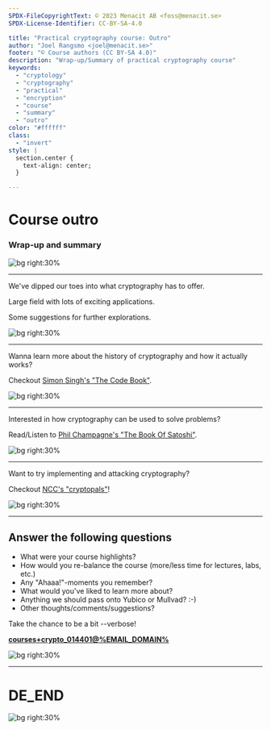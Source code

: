 ```yaml
---
SPDX-FileCopyrightText: © 2023 Menacit AB <foss@menacit.se>
SPDX-License-Identifier: CC-BY-SA-4.0

title: "Practical cryptography course: Outro"
author: "Joel Rangsmo <joel@menacit.se>"
footer: "© Course authors (CC BY-SA 4.0)"
description: "Wrap-up/Summary of practical cryptography course"
keywords:
  - "cryptology"
  - "cryptography"
  - "practical"
  - "encryption"
  - "course"
  - "summary"
  - "outro"
color: "#ffffff"
class:
  - "invert"
style: |
  section.center {
    text-align: center;
  }

---
```

<!-- _footer: "%ATTRIBUTION_PREFIX% Helsinki Hacklab (CC BY 2.0)" -->
# Course outro
### Wrap-up and summary

![bg right:30%](images/46-beer_tap.jpg)

---
<!-- _footer: "%ATTRIBUTION_PREFIX% Helsinki Hacklab (CC BY 2.0)" -->
We've dipped our toes into what
cryptography has to offer.  
  
Large field with lots of exciting applications.  
  
Some suggestions for further explorations.

![bg right:30%](images/46-beer_tap.jpg)

---
Wanna learn more about the history of cryptography and how it actually works?  
  
Checkout [Simon Singh's "The Code Book"](https://simonsingh.net/books/the-code-book/).

![bg right:30%](images/46-the_code_book.jpg)

---
<!-- _footer: "%ATTRIBUTION_PREFIX% Marco Verch (CC BY 2.0)" -->
Interested in how cryptography can be used to solve problems?  
  
Read/Listen to
[Phil Champagne's "The Book Of Satoshi"](https://www.bookofsatoshi.com).

![bg right:30%](images/46-bitcoin.jpg)

---
<!-- _footer: "%ATTRIBUTION_PREFIX% Kenny Cole (CC BY 2.0)" -->
Want to try implementing and attacking cryptography?
  
Checkout [NCC's "cryptopals"](https://www.cryptopals.com/)!

![bg right:30%](images/46-satellites.jpg)

---
<!-- _footer: "%ATTRIBUTION_PREFIX% Helsinki Hacklab (CC BY 2.0)" -->
## Answer the following questions
- What were your course highlights?
- How would you re-balance the course (more/less time for lectures, labs, etc.)
- Any "Ahaaa!"-moments you remember?
- What would you've liked to learn more about?
- Anything we should pass onto Yubico or Mullvad? :-)
- Other thoughts/comments/suggestions?
  
Take the chance to be a bit --verbose!  
  
**[courses+crypto_014401@%EMAIL_DOMAIN%](mailto:courses+crypto_014401@%EMAIL_DOMAIN%)**

![bg right:30%](images/46-beer_tap.jpg)

---
<!-- _footer: "%ATTRIBUTION_PREFIX% Helsinki Hacklab (CC BY 2.0)" -->
# DE\_END

![bg right:30%](images/46-beer_tap.jpg)

